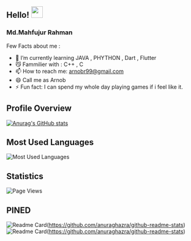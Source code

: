 

## Hello! <img src="https://raw.githubusercontent.com/MartinHeinz/MartinHeinz/master/wave.gif" width="30px">

### Md.Mahfujur Rahman 

Few Facts about me : 

- 🤖 I’m currently learning JAVA , PHYTHON , Dart , Flutter 
- 😼 Fammilier with : C++ , C
- 📫 How to reach me: arnobr99@gmail.com 
- 😄 Call me as Arnob 
- ⚡ Fun fact: I can spend my whole day playing games if i feel like it.

## Profile Overview
[![Anurag's GitHub stats](https://github-readme-stats.vercel.app/api?username=Jackfrst&show_icons=true&theme=city_lights&hide_border=true)](https://github.com/anuraghazra/github-readme-stats)

## Most Used Languages
![Most Used Languages](https://github-readme-stats.vercel.app/api/top-langs/?username=Jackfrst&theme=city_lights&show_icons=true&hide_border=true)

## Statistics
![Page Views](https://visitor-badge.glitch.me/badge?page_id=Jackfrst&left_color=blue&right_color=black)

## PINED
![Readme Card](https://github-readme-stats.vercel.app/api/pin/?username=Jackfrst&repo=THE_COVID_19&show_icons=true&theme=city_lights&hide_border=true)(https://github.com/anuraghazra/github-readme-stats)
![Readme Card](https://github-readme-stats.vercel.app/api/pin/?username=Jackfrst&repo=IOT_Interface&show_icons=true&theme=city_lights&hide_border=true)(https://github.com/anuraghazra/github-readme-stats)
